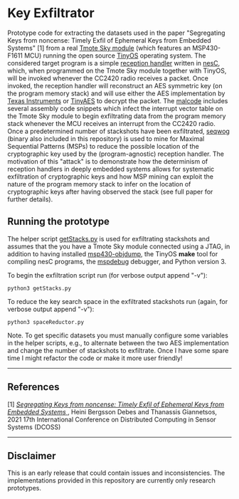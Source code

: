# Key Exfiltrator

Prototype code for extracting the datasets used in the paper "Segregating Keys from noncense: Timely Exfil of Ephemeral Keys from Embedded Systems" \[1] from a real [Tmote Sky module](https://insense.cs.st-andrews.ac.uk/files/2013/04/tmote-sky-datasheet.pdf) (which features an MSP430-F1611 MCU) running the open source [TinyOS](https://github.com/tinyos/tinyos-main) operating system. The considered target program is a simple [reception handler](recv/) written in [nesC](https://github.com/tinyos/nesc), which, when programmed on the Tmote Sky module together with TinyOS, will be invoked whenever the CC2420 radio receives a packet. Once invoked, the reception handler will reconstruct an AES symmetric key (on the program memory stack) and will use either the AES implementation by [Texas Instruments](https://www.ti.com/tool/AES-128) or [TinyAES](https://github.com/kokke/tiny-AES-c) to decrypt the packet. The [malcode](malcode/) includes several assembly code snippets which infect the interrupt vector table on the Tmote Sky module to begin exfiltrating data from the program memory stack whenever the MCU receives an interrupt from the CC2420 radio. Once a predetermined number of stackshots have been exfiltrated, [seqwog](https://borgelt.net/seqwog.html) (binary also included in this repository) is used to mine for Maximal Sequential Patterns (MSPs) to reduce the possible location of the cryptographic key used by the (program-agnostic) reception handler. The motivation of this "attack" is to demonstrate how the determinism of reception handlers in deeply embedded systems allows for systematic exfiltration of cryptographic keys and how MSP mining can exploit the nature of the program memory stack to infer on the location of cryptographic keys after having observed the stack (see full paper for further details).

## Running the prototype

The helper script [getStacks.py](getStacks.py) is used for exfiltrating stackshots and assumes that the you have a Tmote Sky module connected using a JTAG, in addition to having installed [msp430-objdump](https://www.systutorials.com/docs/linux/man/1-msp430-objdump/), the TinyOS **make** tool for compiling nesC programs, the [mspdebug](https://dlbeer.co.nz/mspdebug/) debugger, and Python version 3.

To begin the exfiltration script run (for verbose output append "-v"):

    python3 getStacks.py

To reduce the key search space in the exfiltrated stackshots run (again, for verbose output append "-v"):

    python3 spaceReductor.py

Note. To get specific datasets you must manually configure some variables in the helper scripts, e.g., to alternate between the two AES implementation and change the number of stackshots to exfiltrate. Once I have some spare time I might refactor the code or make it more user friendly!

--------------------------------------------------------------------------------
References
--------------------------------------------------------------------------------

\[1] [
  _Segregating Keys from noncense: Timely Exfil of Ephemeral Keys from Embedded Systems_
](https://ieeexplore.ieee.org/abstract/document/9599891),
  Heini Bergsson Debes and Thanassis Giannetsos,
  2021 17th International Conference on Distributed Computing in Sensor Systems (DCOSS)

--------------------------------------------------------------------------------
Disclaimer
--------------------------------------------------------------------------------

This is an early release that could contain issues and inconsistencies. The implementations provided in this repository are currently only research prototypes.

